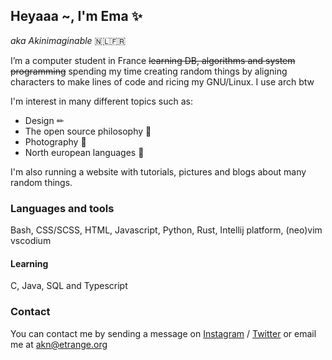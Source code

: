 ## Heyaaa ~, I'm Ema ✨
*aka Akinimaginable* 🇳🇱🇫🇷

I’m a computer student in France ~~learning DB, algorithms and system programming~~ spending my time creating random things by aligning characters to make lines of code and ricing my GNU/Linux. I use arch btw

I'm interest in many different topics such as:
- Design ✏
- The open source philosophy 🌌
- Photography 📸
- North european languages 🦜

I'm also running a website with tutorials, pictures and blogs about many random things.

### Languages and tools
Bash, CSS/SCSS, HTML, Javascript, Python, Rust, Intellij platform, (neo)vim  vscodium

#### Learning
C, Java, SQL and Typescript

### Contact
You can contact me by sending a message on [Instagram](https://https://www.instagram.com/akinimaginable/ "My Instagram") / [Twitter](https://twitter.com/Akinimaginable "My Twitter") or email me at akn@etrange.org
